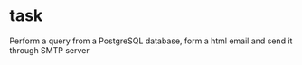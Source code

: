 # task
Perform a query from a PostgreSQL database, form a html email and send it through SMTP server
